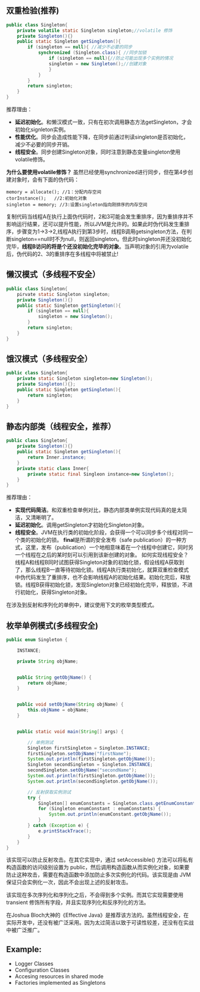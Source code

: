## 双重检验(推荐)
```java
public class Singleton{
	private volatile static Singleton singleton;//volatile 修饰
	private Singleton(){}
	public static Singleton getSingleton(){
		if (singleton == null){ //减少不必要的同步
			synchronized (Singleton.class){ //同步加锁
				if (singleton == null){//防止可能出现多个实例的情况
				singleton = new Singleton();//创建对象
				}
			}
		}
		return singleton;
	}
}
```
推荐理由：
- **延迟初始化**。和懒汉模式一致，只有在初次调用静态方法getSingleton，才会初始化signleton实例。
- **性能优化**。同步会造成性能下降，在同步前通过判读singleton是否初始化，减少不必要的同步开销。
- **线程安全**。同步创建Singleton对象，同时注意到静态变量singleton使用volatile修饰。

**为什么要使用volatile修饰？**
虽然已经使用synchronized进行同步，但在第4步创建对象时，会有下面的伪代码：
```
memory = allocate(); //1：分配内存空间
ctorInstance();   //2:初始化对象
singleton = memory; //3:设置singleton指向刚排序的内存空间
```
复制代码当线程A在执行上面伪代码时，2和3可能会发生重排序，因为重排序并不影响运行结果，还可以提升性能，所以JVM是允许的。如果此时伪代码发生重排序，步骤变为1->3->2,线程A执行到第3步时，线程B调用getsingleton方法，在判断singleton==null时不为null，则返回singleton。但此时singleton并还没初始化完毕，**线程B访问的将是个还没初始化完毕的对象**。当声明对象的引用为volatile后，伪代码的2、3的重排序在多线程中将被禁止!


## 懒汉模式（多线程不安全）
```java
public class Singleton{
	pirvate static Singleton singleton;
	private Singleton(){}
	public static Singleton getSingleton(){
		if (singleton == null){
			singleton = new Singleton();
		}
		return singleton;
	}
}
```

## 饿汉模式（多线程安全）
```java
public class Singleton{
	private static Singleton singleton=new Singleton();
	private Singleton(){};
	public static Singleton getSingleton(){
		return singleton;
	}
}
```

## 静态内部类（线程安全，推荐）
```java
public class Singleton{
	private Singleton(){}
	public static Singleton getSingleton(){
		return Inner.instance;
	}
	private static class Inner{
		private static final Singleon instance=new Singleton();
	}
}
```
推荐理由：

- **实现代码简洁**。和双重检查单例对比，静态内部类单例实现代码真的是太简洁，又清晰明了。
- **延迟初始化**。调用getSingleton才初始化Singleton对象。
- **线程安全**。JVM在执行类的初始化阶段，会获得一个可以同步多个线程对同一个类的初始化的锁。
**final**是所谓的安全发布（safe publication）的一种方式，这里，发布（publication）一个地相意味着在一个线程中创建它，同时另一个线程在之后的某时刻可以引用到该新创建的对象。
如何实现线程安全？
线程A和线程B同时试图获得Singleton对象的初始化锁，假设线程A获取到了，那么线程B一直等待初始化锁。线程A执行类初始化，就算双重检查模式中伪代码发生了重排序，也不会影响线程A的初始化结果。初始化完后，释放锁。线程B获得初始化锁，发现Singleton对象已经初始化完毕，释放锁，不进行初始化，获得Singleton对象。

在涉及到反射和序列化的单例中，建议使用下文的枚举类型模式。
## 枚举单例模式(多线程安全)
```java
public enum Singleton {

    INSTANCE;

    private String objName;


    public String getObjName() {
        return objName;
    }


    public void setObjName(String objName) {
        this.objName = objName;
    }


    public static void main(String[] args) {

        // 单例测试
        Singleton firstSingleton = Singleton.INSTANCE;
        firstSingleton.setObjName("firstName");
        System.out.println(firstSingleton.getObjName());
        Singleton secondSingleton = Singleton.INSTANCE;
        secondSingleton.setObjName("secondName");
        System.out.println(firstSingleton.getObjName());
        System.out.println(secondSingleton.getObjName());

        // 反射获取实例测试
        try {
            Singleton[] enumConstants = Singleton.class.getEnumConstants();
            for (Singleton enumConstant : enumConstants) {
                System.out.println(enumConstant.getObjName());
            }
        } catch (Exception e) {
            e.printStackTrace();
        }
    }
}
```

该实现可以防止反射攻击。在其它实现中，通过 setAccessible() 方法可以将私有构造函数的访问级别设置为 public，然后调用构造函数从而实例化对象，如果要防止这种攻击，需要在构造函数中添加防止多次实例化的代码。该实现是由 JVM 保证只会实例化一次，因此不会出现上述的反射攻击。

该实现在多次序列化和序列化之后，不会得到多个实例。而其它实现需要使用 transient 修饰所有字段，并且实现序列化和反序列化的方法。

在Joshua Bloch大神的《Effective Java》是推荐该方法的。虽然线程安全，在实际开发中，还没有被广泛采用。因为太过简洁以致于可读性较差，还没有在实战中被广泛推广。

## Example:
- Logger Classes
- Configuration Classes
- Accesing resources in shared mode
- Factories implemented as Singletons